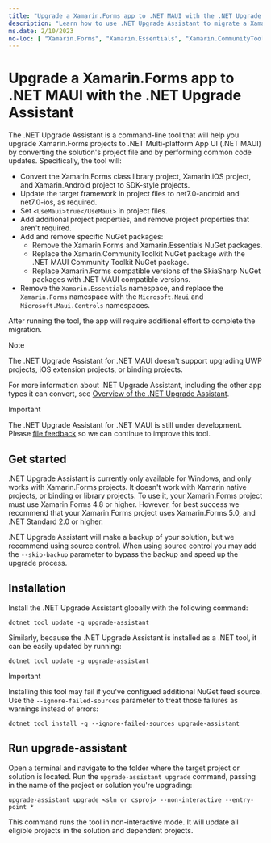 ```yaml
---
title: "Upgrade a Xamarin.Forms app to .NET MAUI with the .NET Upgrade Assistant"
description: "Learn how to use .NET Upgrade Assistant to migrate a Xamarin.Forms app to .NET MAUI."
ms.date: 2/10/2023
no-loc: [ "Xamarin.Forms", "Xamarin.Essentials", "Xamarin.CommunityToolkit", ".NET MAUI Community Toolkit", "SkiaSharp", "Xamarin.Forms.Maps", "Microsoft.Maui", "Microsoft.Maui.Controls", "net7.0-android", "net7.0-ios" ]
---
```


# Upgrade a Xamarin.Forms app to .NET MAUI with the .NET Upgrade Assistant

The .NET Upgrade Assistant is a command-line tool that will help you upgrade Xamarin.Forms projects to .NET Multi-platform App UI (.NET MAUI) by converting the solution's project file and by performing common code updates. Specifically, the tool will:

- Convert the Xamarin.Forms class library project, Xamarin.iOS project, and Xamarin.Android project to SDK-style projects.
- Update the target framework in project files to net7.0-android and net7.0-ios, as required.
- Set `<UseMaui>true</UseMaui>` in project files.
- Add additional project properties, and remove project properties that aren't required.
- Add and remove specific NuGet packages:
  - Remove the Xamarin.Forms and Xamarin.Essentials NuGet packages.
  - Replace the Xamarin.CommunityToolkit NuGet package with the .NET MAUI Community Toolkit NuGet package.
  - Replace Xamarin.Forms compatible versions of the SkiaSharp NuGet packages with .NET MAUI compatible versions.
- Remove the `Xamarin.Essentials` namespace, and replace the `Xamarin.Forms` namespace with the `Microsoft.Maui` and `Microsoft.Maui.Controls` namespaces.

After running the tool, the app will require additional effort to complete the migration.

> [!NOTE]
> The .NET Upgrade Assistant for .NET MAUI doesn't support upgrading UWP projects, iOS extension projects, or binding projects.

For more information about .NET Upgrade Assistant, including the other app types it can convert, see [Overview of the .NET Upgrade Assistant](/dotnet/core/porting/upgrade-assistant-overview).

> [!IMPORTANT]
> The .NET Upgrade Assistant for .NET MAUI is still under development. Please [file feedback](https://github.com/maddymontaquila/maui-migration-samples/issues/new?assignees=&labels=&template=trial-migration-template.md&title=[MIGRATION]+Your+migration+name+here) so we can continue to improve this tool.

## Get started

.NET Upgrade Assistant is currently only available for Windows, and only works with Xamarin.Forms projects. It doesn't work with Xamarin native projects, or binding or library projects. To use it, your Xamarin.Forms project must use Xamarin.Forms 4.8 or higher. However, for best success we recommend that your Xamarin.Forms project uses Xamarin.Forms 5.0, and .NET Standard 2.0 or higher.

.NET Upgrade Assistant will make a backup of your solution, but we recommend using source control. When using source control you may add the `--skip-backup` parameter to bypass the backup and speed up the upgrade process.

## Installation

Install the .NET Upgrade Assistant globally with the following command:

```dotnetcli
dotnet tool update -g upgrade-assistant
```

Similarly, because the .NET Upgrade Assistant is installed as a .NET tool, it can be easily updated by running:

```dotnetcli
dotnet tool update -g upgrade-assistant
```

> [!IMPORTANT]
> Installing this tool may fail if you've configued additional NuGet feed source. Use the `--ignore-failed-sources` parameter to treat those failures as warnings instead of errors:
>
> ```dotnetcli
> dotnet tool install -g --ignore-failed-sources upgrade-assistant
> ```

## Run upgrade-assistant

Open a terminal and navigate to the folder where the target project or solution is located. Run the `upgrade-assistant upgrade` command, passing in the name of the project or solution you're upgrading:

```dotnetcli
upgrade-assistant upgrade <sln or csproj> --non-interactive --entry-point *
```

This command runs the tool in non-interactive mode. It will update all eligible projects in the solution and dependent projects.
